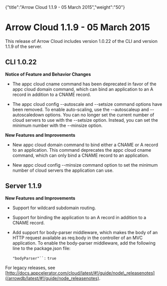 {"title":"Arrow Cloud 1.1.9 - 05 March 2015","weight":"50"} 

# Arrow Cloud 1.1.9 - 05 March 2015

This release of Arrow Cloud includes version 1.0.22 of the CLI and version 1.1.9 of the server.

## CLI 1.0.22

**Notice of Feature and Behavior Changes**

*   The appc cloud cname command has been deprecated in favor of the appc cloud domain command, which can bind an application to an A record in addition to a CNAME record.
    
*   The appc cloud config \--autoscale and \--setsize command options have been removed. To enable auto-scaling, use the \--autoscaleup and \--autoscaledown options. You can no longer set the current number of cloud servers to use with the \--setsize option. Instead, you can set the minimum number with the \--minsize option.
    

**New Features and Improvements**

*   New appc cloud domain command to bind either a CNAME or A record to an application. This command deprecates the appc cloud cname command, which can only bind a CNAME record to an application.
    
*   New appc cloud config \--minsize command option to set the minimum number of cloud servers the application can use.
    

## Server 1.1.9

**New Features and Improvements**

*   Support for wildcard subdomain routing.
    
*   Support for binding the application to an A record in addition to a CNAME record.
    
*   Add support for body-parser middleware, which makes the body of an HTTP request available as req.body in the controller of an MVC application. To enable the body-parser middleware, add the following line to the package.json file:
    
    `"bodyParser"``:` `true`
    

For legacy releases, see [http://docs.appcelerator.com/cloud/latest/#!/guide/node\_releasenotes](/arrowdb/latest/#!/guide/node_releasenotes).